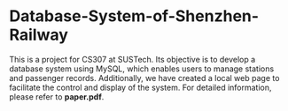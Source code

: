 # Database-System-of-Shenzhen-Railway
This is a project for CS307 at SUSTech. Its objective is to develop a database system using MySQL, which enables users to manage stations and passenger records. Additionally, we have created a local web page to facilitate the control and display of the system. For detailed information, please refer to **paper.pdf**.
